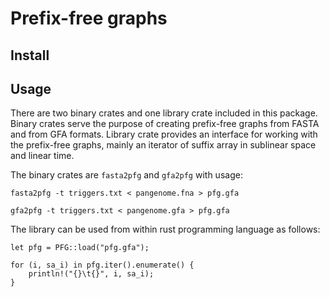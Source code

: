 # Prefix-free graphs

## Install

## Usage
There are two binary crates and one library crate included in this package. Binary crates serve the purpose of creating prefix-free graphs from FASTA and from GFA formats. Library crate provides an interface for working with the prefix-free graphs, mainly an iterator of suffix array in sublinear space and linear time.

The binary crates are `fasta2pfg` and `gfa2pfg` with usage:

```
fasta2pfg -t triggers.txt < pangenome.fna > pfg.gfa
```

```
gfa2pfg -t triggers.txt < pangenome.gfa > pfg.gfa
```

The library can be used from within rust programming language as follows:

```
let pfg = PFG::load("pfg.gfa");

for (i, sa_i) in pfg.iter().enumerate() {
    println!("{}\t{}", i, sa_i);
}
```
